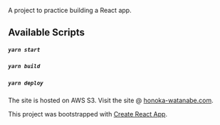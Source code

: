 A project to practice building a React app.

## Available Scripts
##### `yarn start`
##### `yarn build`
##### `yarn deploy`

The site is hosted on AWS S3. Visit the site @ [honoka-watanabe.com](https://honoka-watanabe.com).




This project was bootstrapped with [Create React App](https://github.com/facebook/create-react-app).
